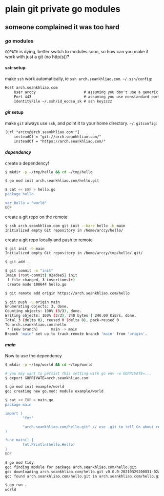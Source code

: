 # plain git private go modules

## someone complained it was too hard

### _go_ modules

`GOPATH` is dying, better switch to modules soon,
so how can you make it work with just a git (no http(s))?

#### _ssh_ setup

make `ssh` work automatically, ie `ssh arch.seankhliao.com`. `~/.ssh/config`:

```txt
Host arch.seankhliao.com
    User arccy                      # assuming you don't use a generic git user
    Port 443                        # assuming you use nonstandard port
    IdentityFile ~/.ssh/id_ecdsa_sk # ssh keyzzzz
```

#### _git_ setup

make `git` always use `ssh`, and point it to your home directory. `~/.gitconfig`:

```txt
[url "arccy@arch.seankhliao.com:"]
    insteadOf = "git://arch.seankhliao.com/"
    insteadOf = "https://arch.seankhliao.com/"
```

#### _dependency_

create a dependency!

```sh
$ mkdir -p ~/tmp/hello && cd ~/tmp/hello

$ go mod init arch.seankhliao.com/hello.git

$ cat << EOF > hello.go
package hello

var Hello = "world"
EOF
```

create a git repo on the remote

```sh
$ ssh arch.seankhliao.com git init --bare hello -b main
Initialized empty Git repository in /home/arccy/hello/
```

create a git repo locally and push to remote

```sh
$ git init -b main
Initialized empty Git repository in /home/arccy/tmp/hello/.git/

$ git add .

$ git commit -m "init"
[main (root-commit) 02adee5] init
 1 file changed, 3 insertions(+)
 create mode 100644 hello.go

$ git remote add origin https://arch.seankhliao.com/hello

$ git push -u origin main
Enumerating objects: 3, done.
Counting objects: 100% (3/3), done.
Writing objects: 100% (3/3), 240 bytes | 240.00 KiB/s, done.
Total 3 (delta 0), reused 0 (delta 0), pack-reused 0
To arch.seankhliao.com:hello
 * [new branch]      main -> main
Branch 'main' set up to track remote branch 'main' from 'origin'.
```

#### _main_

Now to use the dependency

```sh
$ mkdir -p ~/tmp/world && cd ~/tmp/world

# you may want to persist this setting with go env -w GOPRIVATE=...
$ export GOPRIVATE=arch.seankhliao.com

$ go mod init example/world
go: creating new go.mod: module example/world

$ cat << EOF > main.go
package main

import (
        "fmt"

        "arch.seankhliao.com/hello.git" // use .git to tell Go about repo root
)

func main() {
        fmt.Println(hello.Hello)
}
EOF

$ go mod tidy
go: finding module for package arch.seankhliao.com/hello.git
go: downloading arch.seankhliao.com/hello.git v0.0.0-20210329200831-02adee55f661
go: found arch.seankhliao.com/hello.git in arch.seankhliao.com/hello.git v0.0.0-20210329200831-02adee55f661

$ go run .
world
```
